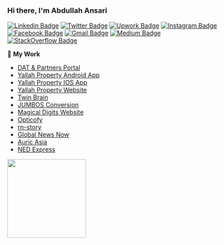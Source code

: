### Hi there, I'm Abdullah Ansari

[![Linkedin Badge](https://img.shields.io/badge/LinkedIn-0077B5?style=for-the-badge&logo=linkedin&logoColor=white)](https://linkedin.com/in/abdullahansarii)
[![Twitter Badge](https://img.shields.io/badge/Twitter-1DA1F2?style=for-the-badge&logo=twitter&logoColor=white)](https://twitter.com/abdullahansarie)
[![Upwork Badge](https://img.shields.io/badge/UpWork-6FDA44?style=for-the-badge&logo=Upwork&logoColor=white)](https://www.upwork.com/freelancers/~014f4f712850258e17)
[![Instagram Badge](https://img.shields.io/badge/Instagram-E4405F?style=for-the-badge&logo=instagram&logoColor=white)](https://instagram.com/abdullahansarie/)
[![Facebook Badge](https://img.shields.io/badge/Facebook-1877F2?style=for-the-badge&logo=facebook&logoColor=white)](https://www.facebook.com/abdullahansariee)
[![Gmail Badge](https://img.shields.io/badge/Gmail-D14836?style=for-the-badge&logo=gmail&logoColor=white)](mailto:aa9272137@gmail.com)
[![Medium Badge](https://img.shields.io/badge/Medium-12100E?style=for-the-badge&logo=medium&logoColor=white)](https://medium.com/@abdullahansarii)
[![StackOverflow Badge](https://img.shields.io/badge/Stack_Overflow-FE7A16?style=for-the-badge&logo=stack-overflow&logoColor=white)](https://stackoverflow.com/users/13062632/abdullah-ansari)


🚀 **My Work**
- [DAT & Partners Portal](https://portal.datconsultancy.com/) 
- [Yallah Property Android App](https://play.google.com/store/apps/details?id=com.yallahproperty) 
- [Yallah Property IOS App](https://apps.apple.com/us/app/yallah-property/id6445839622) 
- [Yallah Property Website](https://yallahproperty.ae/en)
- [Twin Brain](https://psychassessment.twinbrain.org/)
- [JUMBOS Conversion](https://101escapes.com/)
- [Magical Digits Website](https://www.magicaldigits.com)
- [Opticofy](https://opticofy.com)
- [rn-story](https://www.npmjs.com/package/rn-story)
- [Global News Now](https://www.newsglobalnow.com)
- [Auric Asia](https://auricasia.vercel.app)
- [NED Express](https://play.google.com/store/apps/details?id=com.nedexpress)
<p>
<!--  <img height="180em" src="https://github-readme-stats.vercel.app/api?username=abdullahansarii&show_icons=true&hide_border=true&theme=cobalt&count_private=true&include_all_commits=false" /> -->
 <img height="180em" src="https://github-readme-stats.vercel.app/api/top-langs/?username=AbdullahAnsarii&show_icons=true&hide_border=true&theme=cobalt&hide=jupyter%20notebook,hlsl,c%23,shaderlab&layout=compact&langs_count=8"/>
</p>
